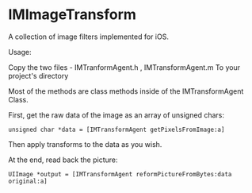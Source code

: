 IMImageTransform
================

A collection of image filters implemented for iOS.

Usage:

Copy the two files -
	IMTranformAgent.h , IMTransformAgent.m
To your project's directory

Most of the methods are class methods inside of the IMTransformAgent Class.

First, get the raw data of the image as an array of unsigned chars:
	
	unsigned char *data = [IMTransformAgent getPixelsFromImage:a]
	
Then apply transforms to the data as you wish.

At the end, read back the picture:

	UIImage *output = [IMTransformAgent reformPictureFromBytes:data original:a]

